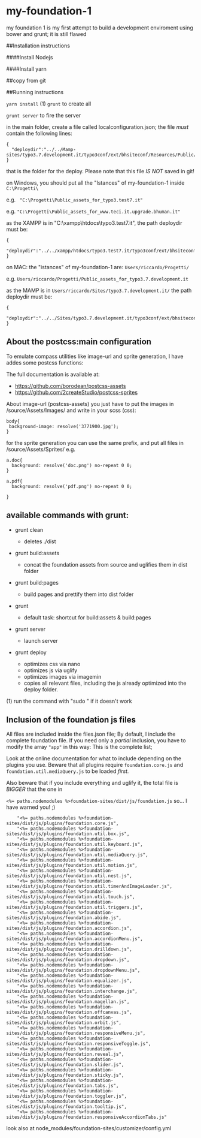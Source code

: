 # my-foundation-1
my foundation 1 is my first attempt to build a development enviroment using bower and grunt; it is still flawed

##Installation instructions 

####Install Nodejs

####Install yarn 


##copy from git


##Running instructions 

`yarn install` (1)
`grunt` to create all

`grunt server` to fire the server


in the main folder, create a file called localconfiguration.json; the file *must* contain the following lines:

```
{
  "deploydir":"../../Mamp-sites/typo3.7.development.it/typo3conf/ext/bhsiteconf/Resources/Public/"
}
```

that is the folder for the deploy. Please note that this file _IS NOT_ saved in git! 

on Windows, you should put all the "Istances" of my-foundation-1  inside `C:\Progetti\`
 
 e.g. ` "C:\Progetti\Public_assets_for_typo3.test7.it"`
 
 e.g. `"C:\Progetti\Public_assets_for_www.teci.it.upgrade.bhuman.it"`  
  
 as the XAMPP is in "C:\xampp\htdocs\typo3.test7.it", the path deploydir must be:

```
{
	"deploydir":"../../xampp/htdocs/typo3.test7.it/typo3conf/ext/bhsiteconf/Resources/Public/"
}
```

on MAC:  the "istances" of my-foundation-1 are: `Users/riccardo/Progetti/`

e.g. `Users/riccardo/Progetti/Public_assets_for_typo3.7.development.it`

as the MAMP is in  `Users/riccardo/Sites/typo3.7.development.it/` the path deploydir must be:
```
{
	"deploydir":"../../Sites/typo3.7.development.it/typo3conf/ext/bhsiteconf/Resources/Public/"
}
```

## About the postcss:main configuration

To emulate compass utilities like image-url and sprite generation, I have addes some postcss functions:

The full documentation is available at:

- https://github.com/borodean/postcss-assets
- https://github.com/2createStudio/postcss-sprites

About image-url (postcss-assets) you just have to put the images in /source/Assets/Images/ and write in your scss (css):


```
body{
 background-image: resolve('3771900.jpg');
}
```

for the sprite generation you can use the same prefix, and put all files in /source/Assets/Sprites/ e.g.

```
a.doc{
  background: resolve('doc.png') no-repeat 0 0;
}

a.pdf{
  background: resolve('pdf.png') no-repeat 0 0;

}
```

## available commands with grunt:

- grunt clean
	- deletes ./dist

- grunt build:assets
	- 	concat the foundation assets from source and uglifies them in dist folder
- grunt build:pages
	- build pages and prettify them into dist folder
- grunt
	- default task: shortcut for build:assets & build:pages

- grunt server
	- launch server

- grunt deploy
    - optimizes css via nano 
    - optimizes js via uglify
    - optimizes images via imagemin
    - copies all relevant files, including the js already optimized into the deploy folder.	



(1) run the command with "sudo " if it doesn't work



## Inclusion of the foundation js files
All files are included inside the files.json file;
By default, I include the complete foundation file. If you need only a _partial_ inclusion, you have to modify the array `"app"` in this way:
This is the complete list;

Look at the online documentation for what to include depending on the plugins you use.
Beware that all plugins require `foundation.core.js` and `foundation.util.mediaQuery.js` to be loaded _first._

Also beware that if you include everything and uglify it, the total file is _BIGGER_ that the one in 

`<%= paths.nodemodules %>foundation-sites/dist/js/foundation.js` so... I have warned you! ;)

```
    "<%= paths.nodemodules %>foundation-sites/dist/js/plugins/foundation.core.js",    
    "<%= paths.nodemodules %>foundation-sites/dist/js/plugins/foundation.util.box.js",
    "<%= paths.nodemodules %>foundation-sites/dist/js/plugins/foundation.util.keyboard.js",
    "<%= paths.nodemodules %>foundation-sites/dist/js/plugins/foundation.util.mediaQuery.js",      
    "<%= paths.nodemodules %>foundation-sites/dist/js/plugins/foundation.util.motion.js",        
    "<%= paths.nodemodules %>foundation-sites/dist/js/plugins/foundation.util.nest.js",   
    "<%= paths.nodemodules %>foundation-sites/dist/js/plugins/foundation.util.timerAndImageLoader.js",
    "<%= paths.nodemodules %>foundation-sites/dist/js/plugins/foundation.util.touch.js",
    "<%= paths.nodemodules %>foundation-sites/dist/js/plugins/foundation.util.triggers.js",               
    "<%= paths.nodemodules %>foundation-sites/dist/js/plugins/foundation.abide.js",
    "<%= paths.nodemodules %>foundation-sites/dist/js/plugins/foundation.accordion.js",
    "<%= paths.nodemodules %>foundation-sites/dist/js/plugins/foundation.accordionMenu.js",    
    "<%= paths.nodemodules %>foundation-sites/dist/js/plugins/foundation.drilldown.js",
    "<%= paths.nodemodules %>foundation-sites/dist/js/plugins/foundation.dropdown.js",
    "<%= paths.nodemodules %>foundation-sites/dist/js/plugins/foundation.dropdownMenu.js",    
    "<%= paths.nodemodules %>foundation-sites/dist/js/plugins/foundation.equalizer.js",
    "<%= paths.nodemodules %>foundation-sites/dist/js/plugins/foundation.interchange.js",
    "<%= paths.nodemodules %>foundation-sites/dist/js/plugins/foundation.magellan.js",
    "<%= paths.nodemodules %>foundation-sites/dist/js/plugins/foundation.offcanvas.js",
    "<%= paths.nodemodules %>foundation-sites/dist/js/plugins/foundation.orbit.js",
    "<%= paths.nodemodules %>foundation-sites/dist/js/plugins/foundation.responsiveMenu.js",
    "<%= paths.nodemodules %>foundation-sites/dist/js/plugins/foundation.responsiveToggle.js",
    "<%= paths.nodemodules %>foundation-sites/dist/js/plugins/foundation.reveal.js",
    "<%= paths.nodemodules %>foundation-sites/dist/js/plugins/foundation.slider.js",
    "<%= paths.nodemodules %>foundation-sites/dist/js/plugins/foundation.sticky.js",    
    "<%= paths.nodemodules %>foundation-sites/dist/js/plugins/foundation.tabs.js",
    "<%= paths.nodemodules %>foundation-sites/dist/js/plugins/foundation.toggler.js",   
    "<%= paths.nodemodules %>foundation-sites/dist/js/plugins/foundation.tooltip.js",
    "<%= paths.nodemodules %>foundation-sites/dist/js/plugins/foundation.responsiveAccordionTabs.js"
```

look also at node_modules/foundation-sites/customizer/config.yml


